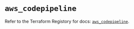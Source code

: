 # `aws_codepipeline`

Refer to the Terraform Registory for docs: [`aws_codepipeline`](https://registry.terraform.io/providers/hashicorp/aws/5.29.0/docs/resources/codepipeline).
